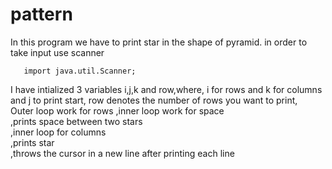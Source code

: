 # pattern
In this program we have to print star in the shape of pyramid.
in order to take input use scanner

       import java.util.Scanner;


I have intialized 3 variables i,j,k and row,where,
i for rows and k for columns and j to print start,
row denotes the number of rows you want to print,  
Outer loop work for rows 
,inner loop work for space  
,prints space between two stars    
,inner loop for columns  
 ,prints star    
,throws the cursor in a new line after printing each line 
